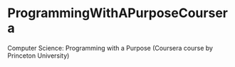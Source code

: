 # ProgrammingWithAPurposeCoursera
Computer Science: Programming with a Purpose (Coursera course by Princeton University)
